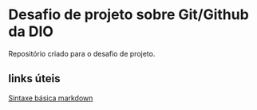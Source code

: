 # Desafio de projeto sobre Git/Github da DIO
Repositório criado para o desafio de projeto.

## links úteis
[Sintaxe básica markdown](https://www.markdownguide.org/basic-syntax/)
